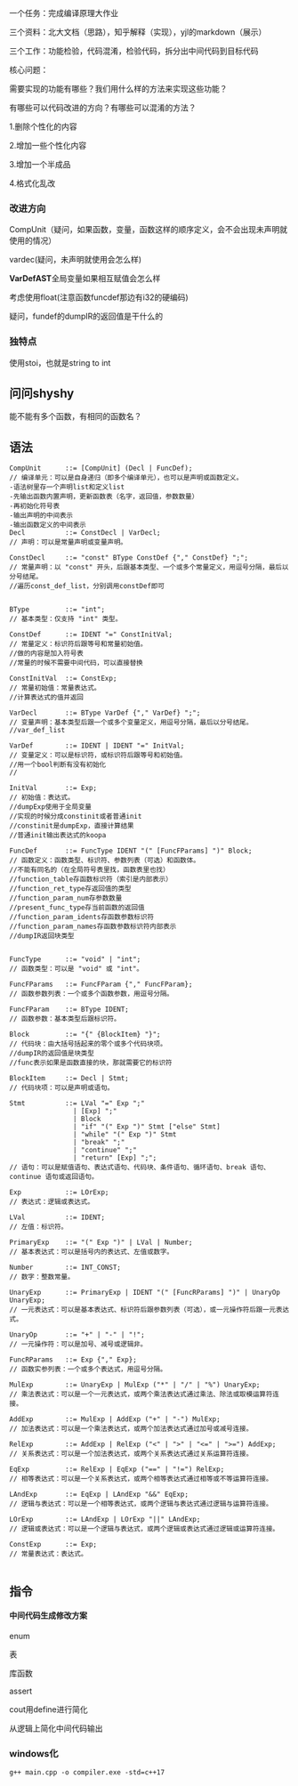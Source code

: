 一个任务：完成编译原理大作业

三个资料：北大文档（思路），知乎解释（实现），yjl的markdown（展示）

三个工作：功能检验，代码混淆，检验代码，拆分出中间代码到目标代码



核心问题：

需要实现的功能有哪些？我们用什么样的方法来实现这些功能？

有哪些可以代码改进的方向？有哪些可以混淆的方法？



1.删除个性化的内容

2.增加一些个性化内容

3.增加一个半成品

4.格式化乱改





### 改进方向

CompUnit（疑问，如果函数，变量，函数这样的顺序定义，会不会出现未声明就使用的情况）

vardec(疑问，未声明就使用会怎么样)

**VarDefAST**全局变量如果相互赋值会怎么样

考虑使用float(注意函数funcdef那边有i32的硬编码)

疑问，fundef的dumpIR的返回值是干什么的

### 独特点

使用stoi，也就是string to int

## 问问shyshy

能不能有多个函数，有相同的函数名？

## 语法

```
CompUnit      ::= [CompUnit] (Decl | FuncDef);   
// 编译单元：可以是自身递归（即多个编译单元），也可以是声明或函数定义。
-语法树里存一个声明list和定义list
-先输出函数内置声明，更新函数表（名字，返回值，参数数量）
-再初始化符号表
-输出声明的中间表示
-输出函数定义的中间表示
Decl          ::= ConstDecl | VarDecl;  
// 声明：可以是常量声明或变量声明。

ConstDecl     ::= "const" BType ConstDef {"," ConstDef} ";";  
// 常量声明：以 "const" 开头，后跟基本类型、一个或多个常量定义，用逗号分隔，最后以分号结尾。
//遍历const_def_list，分别调用constDef即可


BType         ::= "int";  
// 基本类型：仅支持 "int" 类型。

ConstDef      ::= IDENT "=" ConstInitVal;  
// 常量定义：标识符后跟等号和常量初始值。
//做的内容是加入符号表
//常量的时候不需要中间代码，可以直接替换

ConstInitVal  ::= ConstExp;  
// 常量初始值：常量表达式。
//计算表达式的值并返回

VarDecl       ::= BType VarDef {"," VarDef} ";";  
// 变量声明：基本类型后跟一个或多个变量定义，用逗号分隔，最后以分号结尾。
//var_def_list

VarDef        ::= IDENT | IDENT "=" InitVal;  
// 变量定义：可以是标识符，或标识符后跟等号和初始值。
//用一个bool判断有没有初始化
//

InitVal       ::= Exp;  
// 初始值：表达式。
//dumpExp使用于全局变量
//实现的时候分成constinit或者普通init
//constinit是dumpExp，直接计算结果
//普通init输出表达式的koopa

FuncDef       ::= FuncType IDENT "(" [FuncFParams] ")" Block;  
// 函数定义：函数类型、标识符、参数列表（可选）和函数体。
//不能有同名的（在全局符号表里找，函数表里也找）
//function_table存函数标识符（索引是内部表示）
//function_ret_type存返回值的类型
//function_param_num存参数数量
//present_func_type存当前函数的返回值
//function_param_idents存函数参数标识符
//function_param_names存函数参数标识符内部表示
//dumpIR返回块类型


FuncType      ::= "void" | "int";  
// 函数类型：可以是 "void" 或 "int"。

FuncFParams   ::= FuncFParam {"," FuncFParam};  
// 函数参数列表：一个或多个函数参数，用逗号分隔。

FuncFParam    ::= BType IDENT;  
// 函数参数：基本类型后跟标识符。

Block         ::= "{" {BlockItem} "}";  
// 代码块：由大括号括起来的零个或多个代码块项。
//dumpIR的返回值是块类型
//func表示如果是函数直接的块，那就需要它的标识符

BlockItem     ::= Decl | Stmt;  
// 代码块项：可以是声明或语句。

Stmt          ::= LVal "=" Exp ";"  
                | [Exp] ";"  
                | Block  
                | "if" "(" Exp ")" Stmt ["else" Stmt]  
                | "while" "(" Exp ")" Stmt  
                | "break" ";"  
                | "continue" ";"  
                | "return" [Exp] ";";  
// 语句：可以是赋值语句、表达式语句、代码块、条件语句、循环语句、break 语句、continue 语句或返回语句。

Exp           ::= LOrExp;  
// 表达式：逻辑或表达式。

LVal          ::= IDENT;  
// 左值：标识符。

PrimaryExp    ::= "(" Exp ")" | LVal | Number;  
// 基本表达式：可以是括号内的表达式、左值或数字。

Number        ::= INT_CONST;  
// 数字：整数常量。

UnaryExp      ::= PrimaryExp | IDENT "(" [FuncRParams] ")" | UnaryOp UnaryExp;  
// 一元表达式：可以是基本表达式、标识符后跟参数列表（可选），或一元操作符后跟一元表达式。

UnaryOp       ::= "+" | "-" | "!";  
// 一元操作符：可以是加号、减号或逻辑非。

FuncRParams   ::= Exp {"," Exp};  
// 函数实参列表：一个或多个表达式，用逗号分隔。

MulExp        ::= UnaryExp | MulExp ("*" | "/" | "%") UnaryExp;  
// 乘法表达式：可以是一个一元表达式，或两个乘法表达式通过乘法、除法或取模运算符连接。

AddExp        ::= MulExp | AddExp ("+" | "-") MulExp;  
// 加法表达式：可以是一个乘法表达式，或两个加法表达式通过加号或减号连接。

RelExp        ::= AddExp | RelExp ("<" | ">" | "<=" | ">=") AddExp;  
// 关系表达式：可以是一个加法表达式，或两个关系表达式通过关系运算符连接。

EqExp         ::= RelExp | EqExp ("==" | "!=") RelExp;  
// 相等表达式：可以是一个关系表达式，或两个相等表达式通过相等或不等运算符连接。

LAndExp       ::= EqExp | LAndExp "&&" EqExp;  
// 逻辑与表达式：可以是一个相等表达式，或两个逻辑与表达式通过逻辑与运算符连接。

LOrExp        ::= LAndExp | LOrExp "||" LAndExp;  
// 逻辑或表达式：可以是一个逻辑与表达式，或两个逻辑或表达式通过逻辑或运算符连接。

ConstExp      ::= Exp;  
// 常量表达式：表达式。


```

## 指令

#### 中间代码生成修改方案

enum

表

库函数

assert

cout用define进行简化

从逻辑上简化中间代码输出







### windows化

```
g++ main.cpp -o compiler.exe -std=c++17
```

